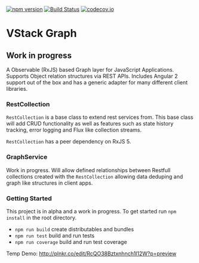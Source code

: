 [![npm version](https://badge.fury.io/js/vstack-graph.svg)](https://badge.fury.io/js/vstack-graph)
[![Build Status](https://travis-ci.org/vintage-software/vstack-graph.svg?branch=master)](https://travis-ci.org/vintage-software/vstack-graph)
[![codecov.io](https://codecov.io/github/vintage-software/vstack-graph/coverage.svg?branch=master)](https://codecov.io/github/vintage-software/vstack-graph?branch=master)

# VStack Graph

## Work in progress

A Observable (RxJS) based Graph layer for JavaScript Applications. Supports Object relation structures via REST APIs. Includes Angular 2 support out of the box and has a generic adapter for many different
client libraries. 

### RestCollection

`RestCollection` is a base class to extend rest services from. This base class will add CRUD functionality
as well as features such as state history tracking, error logging and Flux like collection streams.

`RestCollection` has a peer dependency on RxJS 5.

### GraphService

Work in progress. Will allow defined relationships between Restfull collections created with 
the `RestCollection` allowing data deduping and graph like structures in client apps.


### Getting Started

This project is in alpha and a work in progress. To get started run `npm install` in the root directory.

- `npm run build` create distributables and bundles
- `npm run test` build and run tests
- `npm run coverage` build and run test coverage

Temp Demo: http://plnkr.co/edit/RcQO38Bztxnhnch1I12W?p=preview
